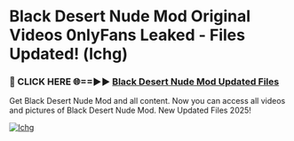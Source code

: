 # Black Desert Nude Mod Original Videos 0nlyFans Leaked - Files Updated! (lchg)

<h3>🔴 CLICK HERE 🌐==►► <a href="https://tinyurl.com/5h6xmrr3" rel="nofollow">Black Desert Nude Mod Updated Files</a></h3>

Get Black Desert Nude Mod and all content. Now you can access all videos and pictures of Black Desert Nude Mod. New Updated Files 2025!

[![lchg](https://i.imgur.com/KVD873Z.gif)](https://tinyurl.com/5h6xmrr3)
